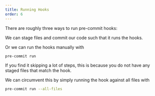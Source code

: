 ```yaml
---
title: Running Hooks
order: 6
---
```


There are roughly three ways to run pre-commit hooks:

We can stage files and commit our code such that it runs the hooks. 

Or we can run the hooks manually with  

```bash
pre-commit run
```

If you find it skipping a lot of steps, this is because you do not have any staged files that match the hook. 

We can circumvent this by simply running the hook against all files with 

```bash
pre-commit run --all-files
```
